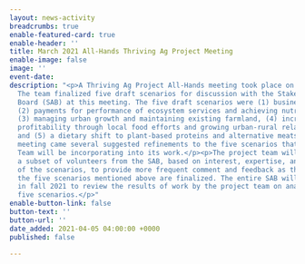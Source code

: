 ```yaml
---
layout: news-activity
breadcrumbs: true
enable-featured-card: true
enable-header: ''
title: March 2021 All-Hands Thriving Ag Project Meeting
enable-image: false
image: ''
event-date: 
description: "<p>A Thriving Ag Project All-Hands meeting took place on March 22, 2021.
  The team finalized five draft scenarios for discussion with the Stakeholder Advisory
  Board (SAB) at this meeting. The five draft scenarios were (1) business as usual,
  (2) payments for performance of ecosystem services and achieving nutrient balance,
  (3) managing urban growth and maintaining existing farmland, (4) increasing farm
  profitability through local food efforts and growing urban-rural relationships,
  and (5) a dietary shift to plant-based proteins and alternative meats. Out of the
  meeting came several suggested refinements to the five scenarios that the Project
  Team will be incorporating into its work.</p><p>The project team will be selecting
  a subset of volunteers from the SAB, based on interest, expertise, and the content
  of the scenarios, to provide more frequent comment and feedback as the details of
  the five scenarios mentioned above are finalized. The entire SAB will be reconvened
  in fall 2021 to review the results of work by the project team on analyzing the
  five scenarios.</p>"
enable-button-link: false
button-text: ''
button-url: ''
date_added: 2021-04-05 04:00:00 +0000
published: false

---
```


